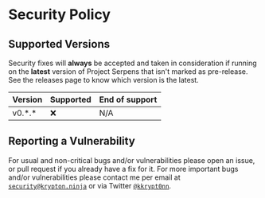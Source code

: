 # Security Policy

## Supported Versions

Security fixes will **always** be accepted and taken in consideration if running on the **latest** version of Project
Serpens that isn't marked as pre-release. See the releases page to know which version is the latest.

| Version  | Supported | End of support |
|----------|-----------|----------------|
| v0.\*.\* | :x:       | N/A            |

## Reporting a Vulnerability

For usual and non-critical bugs and/or vulnerabilities please open an issue, or pull request if you already have a fix
for it. For more important bugs and/or vulnerabilities please contact me per email
at [`security@krypton.ninja`](mailto:security@krypton.ninja) or via
Twitter [`@kkrypt0nn`](https://twitter.com/kkrypt0nn).